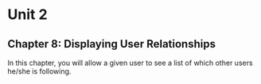 # Unit 2
## Chapter 8: Displaying User Relationships

In this chapter, you will allow a given user to see a list of which other users he/she is following.

